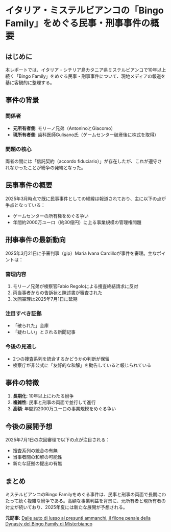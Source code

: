 # イタリア・ミステルビアンコの「Bingo Family」をめぐる民事・刑事事件の概要

## はじめに

本レポートでは、イタリア・シチリア島カタニア県ミステルビアンコで10年以上続く「Bingo Family」をめぐる民事・刑事事件について、現地メディアの報道を基に客観的に整理する。

## 事件の背景

### 関係者
- **元所有者側**: モリーノ兄弟（AntoninoとGiacomo）
- **現所有者側**: 歯科医師Gulisano氏（ゲームセンター破産後に株式を取得）

### 問題の核心
両者の間には「信託契約（accordo fiduciario）」が存在したが、これが遵守されなかったことが紛争の発端となった。

## 民事事件の概要

2025年3月時点で既に民事事件としての経緯は報道されており、主に以下の点が争点となっている：
- ゲームセンターの所有権をめぐる争い
- 年間約2000万ユーロ（約30億円）に上る事業規模の管理権問題

## 刑事事件の最新動向

2025年3月21日に予審判事（gip）Maria Ivana Cardilloが事件を審理。主なポイントは：

### 審理内容
1. モリーノ兄弟が検察官Fabio Regoloによる捜査終結請求に反対
2. 両当事者からの告訴状と陳述書が審査された
3. 次回審理は2025年7月1日に延期

### 注目すべき証拠
- 「破られた」金庫
- 「疑わしい」とされる新聞記事

### 今後の見通し
- 2つの捜査系列を統合するかどうかの判断が保留
- 検察庁が非公式に「友好的な和解」を勧告していると報じられている

## 事件の特徴

1. **長期化**: 10年以上にわたる紛争
2. **複雑性**: 民事と刑事の両面で並行して進行
3. **高額**: 年間約2000万ユーロの事業規模をめぐる争い

## 今後の展開予想

2025年7月1日の次回審理で以下の点が注目される：
- 捜査系列の統合の有無
- 当事者間の和解の可能性
- 新たな証拠の提出の有無

## まとめ

ミステルビアンコのBingo Familyをめぐる事件は、民事と刑事の両面で長期にわたって続く複雑な紛争である。高額な事業利益を背景に、元所有者と現所有者の対立が続いており、2025年夏には新たな展開が予想される。

**元記事:** [Dalle auto di lusso ai presunti ammanchi, il filone penale della Dynasty del Bingo Family di Misterbianco](https://www.cataniatoday.it/dossier/potere/bingo-family-misterbianco-udienza-penale-denunce-molino-gulisano.html)